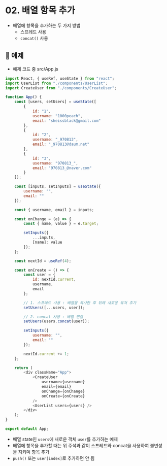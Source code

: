 # 02. 배열 항목 추가

* 배열에 항목을 추가하는 두 가지 방법
    * 스프레드 사용
    * `concat()` 사용

## 💬 예제
* 예제 코드 중 src/App.js
```javascript
import React, { useRef, useState } from "react";
import UserList from "./components/UserList";
import CreateUser from "./components/CreateUser";

function App() {
	const [users, setUsers] = useState([
		{
			id: "1",
			username: "1000peach",
			email: "sheissblack@gmail.com"
		},
		{
			id: "2",
			username: "_970813",
			email: "_970813@daum.net"
		},
		{
			id: "3",
			username: "970813_",
			email: "970813_@naver.com"
		}
	]);

	const [inputs, setInputs] = useState({
		username: "",
		email: ""
	});

	const { username, email } = inputs;

	const onChange = (e) => {
		const { name, value } = e.target;

		setInputs({
			...inputs,
			[name]: value
		});
	};

	const nextId = useRef(4);

	const onCreate = () => {
		const user = {
			id: nextId.current,
			username,
			email
		};

		// 1. 스프레드 사용 : 배열을 복사한 후 뒤에 새로운 유저 추가
		setUsers([...users, user]);

		// 2. concat 사용 : 배열 연결
		setUsers(users.concat(user));

		setInputs({
			username: "",
			email: ""
		});

		nextId.current += 1;
	};

	return (
		<div className="App">
			<CreateUser
				username={username}
				email={email}
				onChange={onChange}
				onCreate={onCreate}
			/>
			<UserList users={users} />
		</div>
	);
}

export default App;

```
* 배열 state인 `users`에 새로운 객체 `user`를 추가하는 예제
* 배열에 항목을 추가할 때는 위 주석과 같이 스프레드와 concat을 사용하여 불변성을 지키며 항목 추가
* `push()` 또는 `user[index]`로 추가하면 안 됨